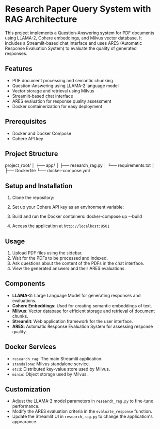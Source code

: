 # Research Paper Query System with RAG Architecture

This project implements a Question-Answering system for PDF documents using LLAMA-2, Cohere embeddings, and Milvus vector database. It includes a Streamlit-based chat interface and uses ARES (Automatic Response Evaluation System) to evaluate the quality of generated responses.

## Features

- PDF document processing and semantic chunking
- Question-Answering using LLAMA-2 language model
- Vector storage and retrieval using Milvus
- Streamlit-based chat interface
- ARES evaluation for response quality assessment
- Docker containerization for easy deployment

## Prerequisites

- Docker and Docker Compose
- Cohere API key

## Project Structure
project_root/
│
├── app/
│ ├── research_rag.py
│ └── requirements.txt
│
├── Dockerfile
└── docker-compose.yml

## Setup and Installation

1. Clone the repository:

2. Set up your Cohere API key as an environment variable:

3. Build and run the Docker containers:
docker-compose up --build


4. Access the application at `http://localhost:8501`

## Usage

1. Upload PDF files using the sidebar.
2. Wait for the PDFs to be processed and indexed.
3. Ask questions about the content of the PDFs in the chat interface.
4. View the generated answers and their ARES evaluations.

## Components

- **LLAMA-2**: Large Language Model for generating responses and evaluations.
- **Cohere Embeddings**: Used for creating semantic embeddings of text.
- **Milvus**: Vector database for efficient storage and retrieval of document chunks.
- **Streamlit**: Web application framework for the user interface.
- **ARES**: Automatic Response Evaluation System for assessing response quality.

## Docker Services

- `research_rag`: The main Streamlit application.
- `standalone`: Milvus standalone service.
- `etcd`: Distributed key-value store used by Milvus.
- `minio`: Object storage used by Milvus.

## Customization

- Adjust the LLAMA-2 model parameters in `research_rag.py` to fine-tune performance.
- Modify the ARES evaluation criteria in the `evaluate_response` function.
- Update the Streamlit UI in `research_rag.py` to change the application's appearance.